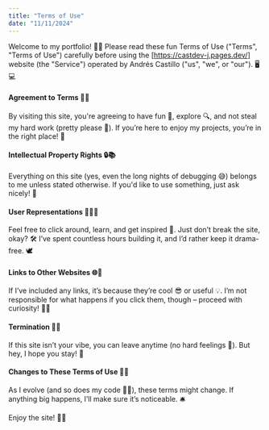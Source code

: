```yaml
---
title: "Terms of Use"
date: "11/11/2024"
---
```


Welcome to my portfolio! 🎨✨ Please read these fun Terms of Use ("Terms", "Terms of Use") carefully before using the [https://castdev-j.pages.dev/] website (the "Service") operated by Andrés Castillo ("us", "we", or "our"). 🖥️💻

#### Agreement to Terms 💼🤝
By visiting this site, you're agreeing to have fun 🎉, explore 🔍, and not steal my hard work (pretty please 🙏). If you’re here to enjoy my projects, you’re in the right place! 🌈

#### Intellectual Property Rights 🔒📚
Everything on this site (yes, even the long nights of debugging 😅) belongs to me unless stated otherwise. If you'd like to use something, just ask nicely! 💌

#### User Representations 🎯👩‍💻
Feel free to click around, learn, and get inspired 🌟. Just don’t break the site, okay? 🛠️ I’ve spent countless hours building it, and I’d rather keep it drama-free. 🕊️

#### Links to Other Websites 🌐🔗
If I’ve included any links, it’s because they’re cool 😎 or useful 💡. I’m not responsible for what happens if you click them, though – proceed with curiosity! 🧭✨

#### Termination 🚪👋
If this site isn’t your vibe, you can leave anytime (no hard feelings 🤷). But hey, I hope you stay! 🫶

#### Changes to These Terms of Use 🔄📜
As I evolve (and so does my code 🧑‍💻), these terms might change. If anything big happens, I’ll make sure it’s noticeable. 🛎️

Enjoy the site! 🎈🌟
